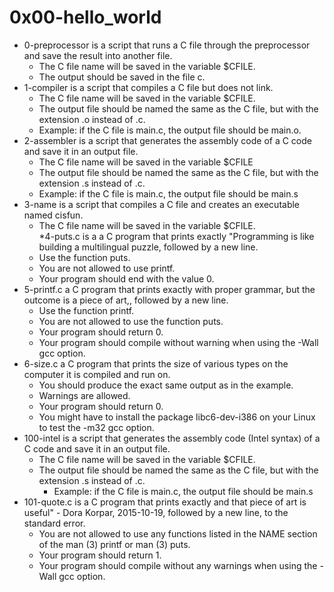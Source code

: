 # 0x00-hello_world  
* 0-preprocessor is a script that runs a C file through the preprocessor and save the result into another file.  
	- The C file name will be saved in the variable $CFILE.  
	- The output should be saved in the file c.  
* 1-compiler is a script that compiles a C file but does not link.  
	- The C file name will be saved in the variable $CFILE.  
	- The output file should be named the same as the C file, but with the extension .o instead of .c.  
	- Example: if the C file is main.c, the output file should be main.o.  
* 2-assembler is a script that generates the assembly code of a C code and save it in an output file.  
	- The C file name will be saved in the variable $CFILE  
	- The output file should be named the same as the C file, but with the extension .s instead of .c.  
	- Example: if the C file is main.c, the output file should be main.s
* 3-name is a script that compiles a C file and creates an executable named cisfun.  
	- The C file name will be saved in the variable $CFILE.  
*4-puts.c is a a C program that prints exactly "Programming is like building a multilingual puzzle, followed by a new line.
	- Use the function puts.  
	- You are not allowed to use printf.  
	- Your program should end with the value 0.  
* 5-printf.c a C program that prints exactly with proper grammar, but the outcome is a piece of art,, followed by a new line.
	- Use the function printf.  
	- You are not allowed to use the function puts.  
	- Your program should return 0.  
	- Your program should compile without warning when using the -Wall gcc option.  
* 6-size.c a C program that prints the size of various types on the computer it is compiled and run on.
	- You should produce the exact same output as in the example.  
	- Warnings are allowed.  
	- Your program should return 0.  
	- You might have to install the package libc6-dev-i386 on your Linux to test the -m32 gcc option.  
* 100-intel is a script that generates the assembly code (Intel syntax) of a C code and save it in an output file.  
	- The C file name will be saved in the variable $CFILE.  
	- The output file should be named the same as the C file, but with the extension .s instead of .c.  
		- Example: if the C file is main.c, the output file should be main.s  
* 101-quote.c is  a C program that prints exactly and that piece of art is useful" - Dora Korpar, 2015-10-19, followed by a new line, to the standard error.  
	- You are not allowed to use any functions listed in the NAME section of the man (3) printf or man (3) puts.  
	- Your program should return 1.  
	- Your program should compile without any warnings when using the -Wall gcc option.  
